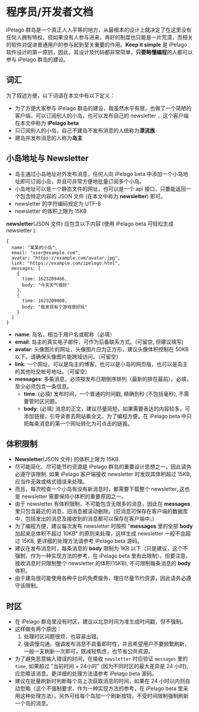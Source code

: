 # 程序员/开发者文档

iPelago 群岛是一个真正人人平等的地方，从最根本的设计上就决定了在这里没有任何人拥有特权。但如果没有人参与进来，再好的制度也只能是一片荒漠，而相关的软件对促进普通用户的参与起到至关重要的作用。**Keep it simple** 是 iPelago 软件设计的第一原则，因此，其设计及代码都非常简单，**只要略懂编程**的人都可以参与 iPelago 群岛的建设。

## 词汇

为了叙述方便，以下词语在本文中有以下定义：

- 为了方便大家参与 iPelago 群岛的建设，我虽然水平有限，也做了一个简陋的客户端，可以订阅别人的小岛，也可以发布自己的 newsletter ，这个客户端在本文中称为 **iPelago beta**
- 只订阅别人的小岛，自己不建岛不发布消息的人统称为**漂流族**
- 建岛并发布消息的人称为**岛主**

## 小岛地址与 Newsletter

- 岛主通过小岛地址对外发布消息，任何人向 iPelago beta 中添加一个小岛地址即可订阅小岛，并且可非常方便地批量订阅多个小岛。
- 小岛地址可以是一个静态文件的网址，也可以是一个 api 接口，只要能返回一个包含特定内容的 JSON 文件 (在本文中称为 **newsletter**) 即可。
- newsletter 的字符编码规定为 UTF-8
- newsletter 的体积上限为 15KB

**newsletter**(JSON 文件) 应包含以下内容 (使用 iPelago beta 可轻松生成 newsletter ):

```
{
  name: "某某的小岛",
  email: "user@example.com",
  avatar: "https://example.com/avatar.jpg",
  link: "https://example.com/ipelago.html",
  messages: [
    {
      time: 1623209466,
      body: "今天天气很好"
    },
    {
      time: 1623209000,
      body: "我发现有个游戏很好玩"
    }
  ]
}
```

- **name**: 岛名，相当于用户名或昵称（必填）
- **email**: 岛主的真实电子邮件，可作为后备联系方式。(可留空, 但建议填写)
- **avatar**: 头像图片的网址，头像图片应为正方形，建议头像体积控制在 50KB 以下。请确保头像图片能跨域访问。（可留空）
- **link**: 一个网址，可以是岛主的博客，也可以是小岛的网页版，也可以是岛主的其他社交帐号地址。（可留空）
- **messages**: 多条消息，必须按发布日期倒序排列（最新的排在最前）。必填，至少必须包含一条信息。
  - **time**: (必填) 发布时间，一个普通的时间戳, 精确到秒 (不包括毫秒), 不需要管时区问题。
  - **body**: (必填) 消息的正文，建议尽量简短，如果需要表达的内容较多，可添加链接，引导读者去网站看全文。为了编程方便，在 iPelago beta 中只把每条消息的第一个网址转化为可点击的链接。

## 体积限制

- **Newsletter**(JSON 文件) 的体积上限为 15KB.
- 尽可能简化、尽可能节约资源是 iPelago 群岛的重要设计思想之一，因此请务必遵守该限制. 如果 iPelago 客户端接收 newsletter 时发现其体积超过 15KB, 应当作无效或格式错误来处理。
- 而且，每次检查一个小岛有没有新消息时，都需要下载整个 newsletter, 这也是 newsletter 需要保持小体积的重要原因之一。
- 由于 newsletter 有体积限制，不可能包含无限多的消息，因此在 **messages** 里只包含最近的消息，旧消息被滚动删除。(旧消息可保存在客户端的数据库中，包括发出的消息及接收到的消息都可以保存在客户端中。)
- 为了编程方便，建议每次发布 newsletter 时按照 "**messages** 里的全部 **body** 加起来总体积不超过 10KB" 的原则来处理，这样生成 newsletter 一般不会超过 15KB, 更详细的处理方法请参考 iPelago beta 源码。
- 建议在发布消息时，每条消息的 **body** 限制为 1KB 以下（只是建议，这个不强制，作为一种实现方法的参考，在 iPelago beta 里有此限制）。但要注意，接收消息时只限制整个 newsletter 的体积(15KB), 不可限制每条消息的 **body** 体积。
- 由于建岛很可能使用各种平台的免费服务，理应尽量节约资源，因此请务必遵守该限制。

## 时区

- 在 iPelago 群岛里没有时区，建议以北京时间为准生成时间戳，但不强制。
- 这样做有两个原因：
  1. 处理时区问题很烦，也容易出错。
  2. 强调慢沟通，强调发布消息不具备即时性，并且希望用户不要频繁刷新，一般一天刷新一次即可，既减轻焦虑，也节省公共资源。
- 为了避免恶意输入错误的时间，在接收 `newsletter` 时应验证 `messages` 里的 `time`, 如果超过 "当前时间 + 24小时" (因为不同时区的最大差异是 24 小时), 应忽略该消息。更详细的处理方法请参考 iPelago beta 源码。
- 建议在批量刷新时判断每个岛上次获取消息的时间，如果在 24 小时以内则自动忽略（这个不强制要求，作为一种实现方法的参考，在 iPelago beta 里采用这种处理方法）。另外可给每个岛加一个刷新按钮，不受时间限制强制刷新一个岛的消息。

